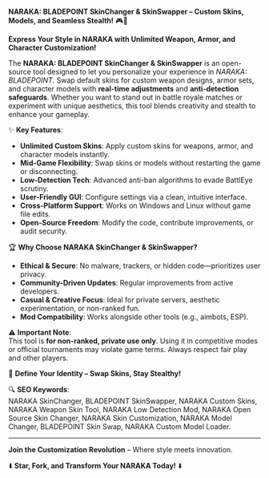 **NARAKA: BLADEPOINT SkinChanger & SkinSwapper – Custom Skins, Models, and Seamless Stealth!** 🎮🎨  

**Express Your Style in NARAKA with Unlimited Weapon, Armor, and Character Customization!**  

The **NARAKA: BLADEPOINT SkinChanger & SkinSwapper** is an open-source tool designed to let you personalize your experience in *NARAKA: BLADEPOINT*. Swap default skins for custom weapon designs, armor sets, and character models with **real-time adjustments** and **anti-detection safeguards**. Whether you want to stand out in battle royale matches or experiment with unique aesthetics, this tool blends creativity and stealth to enhance your gameplay.  

✨ **Key Features**:  
- **Unlimited Custom Skins**: Apply custom skins for weapons, armor, and character models instantly.  
- **Mid-Game Flexibility**: Swap skins or models without restarting the game or disconnecting.  
- **Low-Detection Tech**: Advanced anti-ban algorithms to evade BattlEye scrutiny.  
- **User-Friendly GUI**: Configure settings via a clean, intuitive interface.  
- **Cross-Platform Support**: Works on Windows and Linux without game file edits.  
- **Open-Source Freedom**: Modify the code, contribute improvements, or audit security.  

🏆 **Why Choose NARAKA SkinChanger & SkinSwapper?**  
- **Ethical & Secure**: No malware, trackers, or hidden code—prioritizes user privacy.  
- **Community-Driven Updates**: Regular improvements from active developers.  
- **Casual & Creative Focus**: Ideal for private servers, aesthetic experimentation, or non-ranked fun.  
- **Mod Compatibility**: Works alongside other tools (e.g., aimbots, ESP).  

⚠️ **Important Note**:  
This tool is **for non-ranked, private use only**. Using it in competitive modes or official tournaments may violate game terms. Always respect fair play and other players.  

🎨 **Define Your Identity – Swap Skins, Stay Stealthy!**  

🔍 **SEO Keywords**:  
NARAKA SkinChanger, BLADEPOINT SkinSwapper, NARAKA Custom Skins, NARAKA Weapon Skin Tool, NARAKA Low Detection Mod, NARAKA Open Source Skin Changer, NARAKA Skin Customization, NARAKA Model Changer, BLADEPOINT Skin Swap, NARAKA Custom Model Loader.  

---  
**Join the Customization Revolution** – Where style meets innovation.  

⬇️ **Star, Fork, and Transform Your NARAKA Today!** ⬇️
